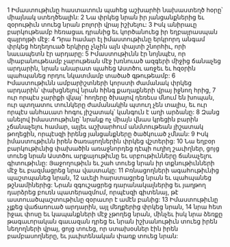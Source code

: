 1 Իմաստութիւնը հաստատուն պահեց աշխարհի նախաստեղծ հօրը՝
միայնակ ստեղծեալին:
2 Նա փրկեց նրան իր յանցանքներից
եւ զօրութիւն տուեց նրան բոլորի վրայ իշխելու:
3 Իսկ անիրաւը բարկութեամբ հեռացաւ դրանից
եւ կործանուեց իր եղբայրասպան զայրոյթի մէջ:
4 Դրա համար էլ իմաստութիւնը երկրորդ անգամ փրկեց հեղեղուած երկիրը չնչին այն փայտի շնորհիւ,
որի նաւապետն էր արդարը:
5 Իմաստութիւնն էր նոյնպէս, որ միաբանութեամբ չարութեան մէջ խռնուած ազգերի միջից ճանաչեց արդարին,
նրան անարատ պահեց Աստծու առջեւ
եւ հզօրին պահպանեց որդու նկատմամբ տածած գթութեամբ:
6 Իմաստութիւնն ամբարիշտների կորստի ժամանակ փրկեց արդարին՝
փախցնելով նրան հինգ քաղաքների վրայ իջնող հրից,
7 ուր որպէս չարիքի վկայ՝ հողերը ծխալով դեռեւս մնում են խոպան,
ուր պտղատու տունկերը ժամանակին պտուղ չեն տալիս,
եւ ուր որպէս անհաւատ հոգու յիշատակ՝ կանգուն է աղի արձանը:
8 Զանց անելով իմաստութիւնը՝ նրանք ոչ միայն վնաս կրեցին բարին չճանաչելու համար,
այլեւ աշխարհում անմտութեան յիշատակ թողեցին,
որպէսզի իրենց յանցանքները ծածկուած չմնան:
9 Իսկ իմաստութիւնն իրեն ծառայողներին փրկեց վշտերից:
10 Նա եղբօր բարկութիւնից փախածին առաջնորդեց դէպի ուղիղ շաւիղներ,
ցոյց տուեց նրան Աստծու արքայութիւնը
եւ սրբութիւնները ճանաչելու գիտութիւնը:
Յաջողութիւն եւ շահ տուեց նրան իր տքնութիւնների մէջ
եւ բազմացրեց նրա վաստակը:
11 Բռնացողների ագահութիւնից պաշտպանեց նրան,
12 աւելի հարստացրեց նրան
եւ պահպանեց թշնամիներից:
Նրան զգուշացրեց դարանակալներից
եւ յաղթող դարձրեց բուռն պատերազմում,
որպէսզի գիտենայ, թէ աստուածպաշտութիւնը զօրաւոր է ամէն բանից:
13 Իմաստութիւնը չլքեց վաճառուած արդարին,
այլ մեղքերից փրկեց նրան,
14 նրա հետ իջաւ փոսը
եւ կապանքների մէջ չթողեց նրան,
մինչեւ իսկ նրա ձեռքը թագաւորական գաւազան դրեց
եւ նրան իշխանութիւն տուեց իրեն նեղողների վրայ,
ցոյց տուեց, որ ստախօսներ էին իրեն բամբասողները,
եւ յաւիտենական փառք տուեց նրան:
